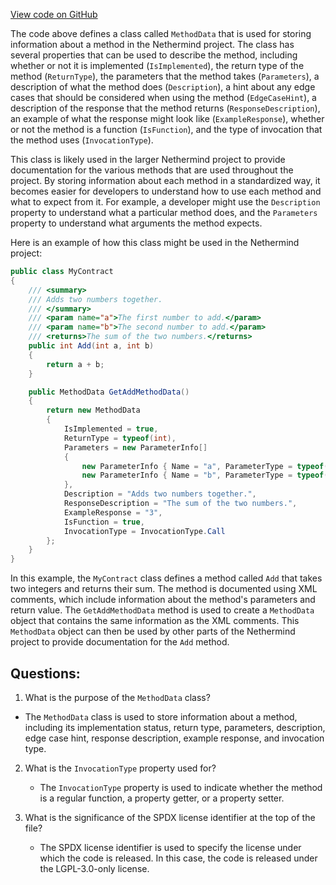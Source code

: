 [View code on GitHub](https://github.com/NethermindEth/nethermind/src/Nethermind/Nethermind.GitBook/MethodData.cs)

The code above defines a class called `MethodData` that is used for storing information about a method in the Nethermind project. The class has several properties that can be used to describe the method, including whether or not it is implemented (`IsImplemented`), the return type of the method (`ReturnType`), the parameters that the method takes (`Parameters`), a description of what the method does (`Description`), a hint about any edge cases that should be considered when using the method (`EdgeCaseHint`), a description of the response that the method returns (`ResponseDescription`), an example of what the response might look like (`ExampleResponse`), whether or not the method is a function (`IsFunction`), and the type of invocation that the method uses (`InvocationType`).

This class is likely used in the larger Nethermind project to provide documentation for the various methods that are used throughout the project. By storing information about each method in a standardized way, it becomes easier for developers to understand how to use each method and what to expect from it. For example, a developer might use the `Description` property to understand what a particular method does, and the `Parameters` property to understand what arguments the method expects.

Here is an example of how this class might be used in the Nethermind project:

```csharp
public class MyContract
{
    /// <summary>
    /// Adds two numbers together.
    /// </summary>
    /// <param name="a">The first number to add.</param>
    /// <param name="b">The second number to add.</param>
    /// <returns>The sum of the two numbers.</returns>
    public int Add(int a, int b)
    {
        return a + b;
    }

    public MethodData GetAddMethodData()
    {
        return new MethodData
        {
            IsImplemented = true,
            ReturnType = typeof(int),
            Parameters = new ParameterInfo[]
            {
                new ParameterInfo { Name = "a", ParameterType = typeof(int) },
                new ParameterInfo { Name = "b", ParameterType = typeof(int) }
            },
            Description = "Adds two numbers together.",
            ResponseDescription = "The sum of the two numbers.",
            ExampleResponse = "3",
            IsFunction = true,
            InvocationType = InvocationType.Call
        };
    }
}
```

In this example, the `MyContract` class defines a method called `Add` that takes two integers and returns their sum. The method is documented using XML comments, which include information about the method's parameters and return value. The `GetAddMethodData` method is used to create a `MethodData` object that contains the same information as the XML comments. This `MethodData` object can then be used by other parts of the Nethermind project to provide documentation for the `Add` method.
## Questions: 
 1. What is the purpose of the `MethodData` class?
   - The `MethodData` class is used to store information about a method, including its implementation status, return type, parameters, description, edge case hint, response description, example response, and invocation type.

2. What is the `InvocationType` property used for?
   - The `InvocationType` property is used to indicate whether the method is a regular function, a property getter, or a property setter.

3. What is the significance of the SPDX license identifier at the top of the file?
   - The SPDX license identifier is used to specify the license under which the code is released. In this case, the code is released under the LGPL-3.0-only license.